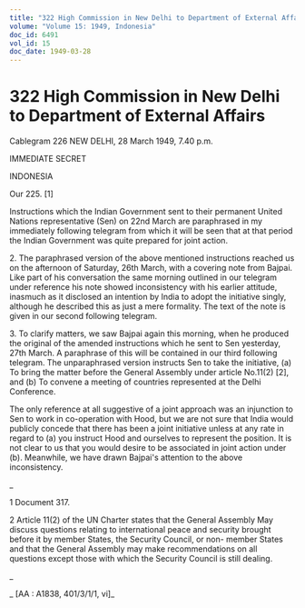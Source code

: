 ```yaml
---
title: "322 High Commission in New Delhi to Department of External Affairs"
volume: "Volume 15: 1949, Indonesia"
doc_id: 6491
vol_id: 15
doc_date: 1949-03-28
---
```


# 322 High Commission in New Delhi to Department of External Affairs

Cablegram 226 NEW DELHI, 28 March 1949, 7.40 p.m.

IMMEDIATE SECRET

INDONESIA

Our 225. [1]

Instructions which the Indian Government sent to their permanent United Nations representative (Sen) on 22nd March are paraphrased in my immediately following telegram from which it will be seen that at that period the Indian Government was quite prepared for joint action.

2\. The paraphrased version of the above mentioned instructions reached us on the afternoon of Saturday, 26th March, with a covering note from Bajpai. Like part of his conversation the same morning outlined in our telegram under reference his note showed inconsistency with his earlier attitude, inasmuch as it disclosed an intention by India to adopt the initiative singly, although he described this as just a mere formality. The text of the note is given in our second following telegram.

3\. To clarify matters, we saw Bajpai again this morning, when he produced the original of the amended instructions which he sent to Sen yesterday, 27th March. A paraphrase of this will be contained in our third following telegram. The unparaphrased version instructs Sen to take the initiative, (a) To bring the matter before the General Assembly under article No.11(2) [2], and (b) To convene a meeting of countries represented at the Delhi Conference.

The only reference at all suggestive of a joint approach was an injunction to Sen to work in co-operation with Hood, but we are not sure that India would publicly concede that there has been a joint initiative unless at any rate in regard to (a) you instruct Hood and ourselves to represent the position. It is not clear to us that you would desire to be associated in joint action under (b). Meanwhile, we have drawn Bajpai's attention to the above inconsistency.

_

1 Document 317.

2 Article 11(2) of the UN Charter states that the General Assembly May discuss questions relating to international peace and security brought before it by member States, the Security Council, or non- member States and that the General Assembly may make recommendations on all questions except those with which the Security Council is still dealing.

_

_ [AA : A1838, 401/3/1/1, vi]_
